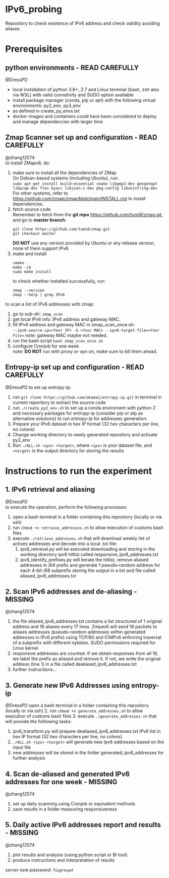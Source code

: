 # IPv6_probing
Repository to check existence of IPv6 address and check validity avoiding aliases

# Prerequisites
## python environments - READ CAREFULLY
@DressPD 
* local installation of python 3.8+, 2.7 and Linux terminal (bash, zsh also via WSL) with valid connetivity and SUDO option available
* install package manager (conda, pip or apt) with the following virtual environments: py2_env, py3_env
* as defined in create_py_envs.txt
* docker images and containers could have been considered to deploy and manage dependencies with larger time
## Zmap Scanner set up and configuration - READ CAREFULLY
@zhang12574  
to install ZMapv6, do:
1. make sure to install all the dependencies of ZMap  
   On Debian-based systems (including Ubuntu), run:  
   ```sudo apt-get install build-essential cmake libgmp3-dev gengetopt libpcap-dev flex byacc libjson-c-dev pkg-config libunistring-dev```
   For other systems, refer to <https://github.com/zmap/zmap/blob/main/INSTALL.md> to install dependencies.  
2. fetch source code  
   Remember to fetch from the **git repo** <https://github.com/tumi8/zmap.git>, and go to **master branch**:  
   ```
   git clone https://github.com/tumi8/zmap.git
   git checkout master
   ```
   **DO NOT** use any version provided by Ubuntu or any release version, none of them support IPv6.  
3. make and install  
   ```
   cmake .
   make -j4
   sudo make install
   ```
   to check whether installed successfully, run:  
   ```
   zmap --version
   zmap --help | grep IPv6
   ```
to scan a list of IPv6 addresses with zmap:  
1. go to sub-dir: ```zmap_scan```
2. get local IPv6 info :IPv6 address and gateway MAC.
3. fill IPv6 address and gateway MAC in zmap_scan_once.sh:  
   ```--ipv6-source-ip=<Your IP> -G <Your MAC> --ipv6-target-file=<Your File>```
   note: gateway MAC maybe not needed.  
4. run the bash script
   ```bash zmap_scan_once.sh```
6. configure Cronjob for one week  
note: **DO NOT** run with proxy or vpn on, make sure to kill them ahead.

## Entropy-ip set up and configuration - READ CAREFULLY
@DressPD
to set up entropy-ip:
1. run ```git clone https://github.com/akamai/entropy-ip.git``` in terminal in current reporitory to extract the source code
2. run ```./create_py2_env.sh``` to set up a conda enviroment with python 2 and necessary packages for entropy-ip (consider pip or atp as alternative solutions)
to run entropy-ip for addresses generation:
1. Prepare your IPv6 dataset in hex IP format (32 hex characters per line, no colons)
2. Change working directory to newly generated repository and activate py2_env
3. Run ```./ALL.sh <ips> <target>```, where ```<ips>``` is your dataset file, and ```<target>``` is the output directory for storing the results

# Instructions to run the experiment
## 1. IPv6 retrieval and aliasing
@DressPD  
to execute the operation, perform the following processes:
1. open a bash terminal in a folder containing this repository (locally or via ssh)
2. run ```chmod +x retrieve_addresses.sh``` to allow execution of customs bash files
3. execute ```./retrieve_addresses.sh``` that will download weekly list of actives addresses and decode into a local .txt file:
    1. ipv6_retrieval.py will be executed downloading and storing in the working directory ipv6 hitlist called responsive_ipv6_addresses.txt
    2. ipv6_identify_prefixes.py will iterate the hitlist, remove aliased addresses in /64 prefix and generate 1 pseudo-random address for each 4-bit /68 subprefix storing the output in a list and file called aliased_ipv6_addresses.txt

## 2. Scan IPv6 addresses and de-aliasing - MISSING
@zhang12574  
1. the file aliased_ipv6_addresses.txt contains a list structured of 1 original address and 16 aliases every 17 lines. Zmpav6 will send 16 packets to aliases addresses (pseudo-random addresses within generated addresses in IPv6 prefix) using TCP/80 and ICMPv6 enforcing traversal of a subprefix with different nybbles. SUDO permissions required for Linux kernel
2. responsive addresses are counted. If we obtain responses from all 16, we label the prefix as aliased and remove it. If not, we write the original address (line 1) in a file called dealiased_ipv6_addresses.txt
3. further instructions...

## 3. Generate new IPv6 Addresses using entropy-ip
@DressPD
open a bash terminal in a folder containing this repository (locally or via ssh)
2. run ```chmod +x generate_addresses.sh``` to allow execution of customs bash files
3. execute ```./generate_addresses.sh``` that will provide the folllowing tasks: 
   1. ipv6_transform.py will prepare dealiased_ipv6_addresses.txt IPv6 list in hex IP format (32 hex characters per line, no colons)
   2. ```./ALL.sh <ips> <target>``` will generate new ipv6 addresses based on the input file
   3. new addresses will be stored in the folder generated_ipv6_addresses for further analysis

## 4. Scan de-aliased and generated IPv6 addresses for one week - MISSING
@zhang12574  
1. set up daily scanning using Cronjob or equivalent methods
2. save results in a folder measuring responsiveness

## 5. Daily active IPv6 addresses report and results - MISSING
@zhang12574
1. plot results and analysis (using python script or BI tool)
2. produce instructions and interpretation of results

_server new password: `fiagroup4`_
